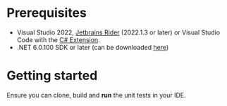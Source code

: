 # Prerequisites
* Visual Studio 2022, [Jetbrains Rider](https://www.jetbrains.com/rider/) (2022.1.3 or later) or Visual Studio Code with the [C# Extension](https://code.visualstudio.com/docs/languages/dotnet).
* .NET 6.0.100 SDK or later (can be downloaded [here](https://dotnet.microsoft.com/download/dotnet/6.0))

# Getting started
Ensure you can clone, build and **run** the unit tests in your IDE.
